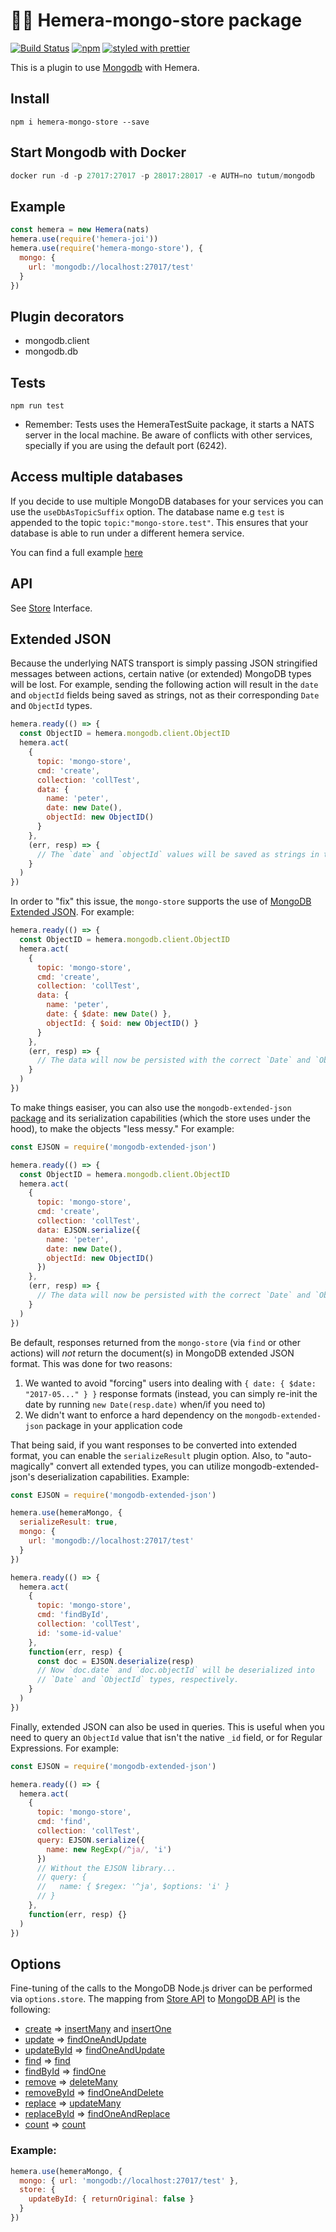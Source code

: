 # :guardsman: Hemera-mongo-store package

[![Build Status](https://travis-ci.org/hemerajs/hemera-mongo-store.svg?branch=master)](https://travis-ci.org/hemerajs/hemera-mongo-store)
[![npm](https://img.shields.io/npm/v/hemera-mongo-store.svg?maxAge=3600)](https://www.npmjs.com/package/hemera-mongo-store)
[![styled with prettier](https://img.shields.io/badge/styled_with-prettier-ff69b4.svg)](#badge)

This is a plugin to use [Mongodb](https://www.mongodb.com/) with Hemera.

## Install

```
npm i hemera-mongo-store --save
```

## Start Mongodb with Docker

```js
docker run -d -p 27017:27017 -p 28017:28017 -e AUTH=no tutum/mongodb
```

## Example

```js
const hemera = new Hemera(nats)
hemera.use(require('hemera-joi'))
hemera.use(require('hemera-mongo-store'), {
  mongo: {
    url: 'mongodb://localhost:27017/test'
  }
})
```

## Plugin decorators

* mongodb.client
* mongodb.db

## Tests

```
npm run test
```

* Remember: Tests uses the HemeraTestSuite package, it starts a NATS server in the local machine. Be aware of conflicts with other services, specially if you are using the default port (6242).

## Access multiple databases

If you decide to use multiple MongoDB databases for your services you can use the `useDbAsTopicSuffix` option.
The database name e.g `test` is appended to the topic `topic:"mongo-store.test"`. This ensures that your database is able to run under a different hemera service.

You can find a full example [here](https://github.com/hemerajs/hemera/blob/master/examples/databases/mongo-store-suffix.js)

## API

See [Store](https://github.com/hemerajs/hemera/tree/master/packages/hemera-store) Interface.

## Extended JSON

Because the underlying NATS transport is simply passing JSON stringified messages between actions, certain native (or extended) MongoDB types will be lost. For example, sending the following action will result in the `date` and `objectId` fields being saved as strings, not as their corresponding `Date` and `ObjectId` types.

```js
hemera.ready(() => {
  const ObjectID = hemera.mongodb.client.ObjectID
  hemera.act(
    {
      topic: 'mongo-store',
      cmd: 'create',
      collection: 'collTest',
      data: {
        name: 'peter',
        date: new Date(),
        objectId: new ObjectID()
      }
    },
    (err, resp) => {
      // The `date` and `objectId` values will be saved as strings in the database!
    }
  )
})
```

In order to "fix" this issue, the `mongo-store` supports the use of [MongoDB Extended JSON](https://docs.mongodb.com/manual/reference/mongodb-extended-json/). For example:

```js
hemera.ready(() => {
  const ObjectID = hemera.mongodb.client.ObjectID
  hemera.act(
    {
      topic: 'mongo-store',
      cmd: 'create',
      collection: 'collTest',
      data: {
        name: 'peter',
        date: { $date: new Date() },
        objectId: { $oid: new ObjectID() }
      }
    },
    (err, resp) => {
      // The data will now be persisted with the correct `Date` and `ObjectId` types.
    }
  )
})
```

To make things easiser, you can also use the `mongodb-extended-json` [package](https://www.npmjs.com/package/mongodb-extended-json) and its serialization capabilities (which the store uses under the hood), to make the objects "less messy." For example:

```js
const EJSON = require('mongodb-extended-json')

hemera.ready(() => {
  const ObjectID = hemera.mongodb.client.ObjectID
  hemera.act(
    {
      topic: 'mongo-store',
      cmd: 'create',
      collection: 'collTest',
      data: EJSON.serialize({
        name: 'peter',
        date: new Date(),
        objectId: new ObjectID()
      })
    },
    (err, resp) => {
      // The data will now be persisted with the correct `Date` and `ObjectId` types.
    }
  )
})
```

Be default, responses returned from the `mongo-store` (via `find` or other actions) will _not_ return the document(s) in MongoDB extended JSON format. This was done for two reasons:

1.  We wanted to avoid "forcing" users into dealing with `{ date: { $date: "2017-05..." } }` response formats (instead, you can simply re-init the date by running `new Date(resp.date)` when/if you need to)
2.  We didn't want to enforce a hard dependency on the `mongodb-extended-json` package in your application code

That being said, if you want responses to be converted into extended format, you can enable the `serializeResult` plugin option. Also, to "auto-magically" convert all extended types, you can utilize mongodb-extended-json's deserialization capabilities. Example:

```js
const EJSON = require('mongodb-extended-json')

hemera.use(hemeraMongo, {
  serializeResult: true,
  mongo: {
    url: 'mongodb://localhost:27017/test'
  }
})

hemera.ready(() => {
  hemera.act(
    {
      topic: 'mongo-store',
      cmd: 'findById',
      collection: 'collTest',
      id: 'some-id-value'
    },
    function(err, resp) {
      const doc = EJSON.deserialize(resp)
      // Now `doc.date` and `doc.objectId` will be deserialized into
      // `Date` and `ObjectId` types, respectively.
    }
  )
})
```

Finally, extended JSON can also be used in queries. This is useful when you need to query an `ObjectId` value that isn't the native `_id` field, or for Regular Expressions. For example:

```js
const EJSON = require('mongodb-extended-json')

hemera.ready(() => {
  hemera.act(
    {
      topic: 'mongo-store',
      cmd: 'find',
      collection: 'collTest',
      query: EJSON.serialize({
        name: new RegExp(/^ja/, 'i')
      })
      // Without the EJSON library...
      // query: {
      //   name: { $regex: '^ja', $options: 'i' }
      // }
    },
    function(err, resp) {}
  )
})
```

## Options

Fine-tuning of the calls to the MongoDB Node.js driver can be performed via `options.store`. The mapping from [Store API](https://github.com/hemerajs/hemera/tree/master/packages/hemera-store#store-api) to [MongoDB API](http://mongodb.github.io/node-mongodb-native/2.2/api/) is the following:

* [create](https://github.com/hemerajs/hemera/tree/master/packages/hemera-store#create) => [insertMany](http://mongodb.github.io/node-mongodb-native/2.2/api/Collection.html#insertMany) and [insertOne](http://mongodb.github.io/node-mongodb-native/2.2/api/Collection.html#insertOne)
* [update](https://github.com/hemerajs/hemera/tree/master/packages/hemera-store#update) => [findOneAndUpdate](http://mongodb.github.io/node-mongodb-native/2.2/api/Collection.html#findOneAndUpdate)
* [updateById](https://github.com/hemerajs/hemera/tree/master/packages/hemera-store#updatebyid) => [findOneAndUpdate](http://mongodb.github.io/node-mongodb-native/2.2/api/Collection.html#findOneAndUpdate)
* [find](https://github.com/hemerajs/hemera/tree/master/packages/hemera-store#find) => [find](http://mongodb.github.io/node-mongodb-native/2.2/api/Collection.html#find)
* [findById](https://github.com/hemerajs/hemera/tree/master/packages/hemera-store#findbyid) => [findOne](http://mongodb.github.io/node-mongodb-native/2.2/api/Collection.html#findOne)
* [remove](https://github.com/hemerajs/hemera/tree/master/packages/hemera-store#remove) => [deleteMany](http://mongodb.github.io/node-mongodb-native/2.2/api/Collection.html#deleteMany)
* [removeById](https://github.com/hemerajs/hemera/tree/master/packages/hemera-store#removebyid) => [findOneAndDelete](http://mongodb.github.io/node-mongodb-native/2.2/api/Collection.html#findOneAndDelete)
* [replace](https://github.com/hemerajs/hemera/tree/master/packages/hemera-store#replace) => [updateMany](http://mongodb.github.io/node-mongodb-native/2.2/api/Collection.html#updateMany)
* [replaceById](https://github.com/hemerajs/hemera/tree/master/packages/hemera-store#replacebyid) => [findOneAndReplace](http://mongodb.github.io/node-mongodb-native/2.2/api/Collection.html#findOneAndReplace)
* [count](https://github.com/hemerajs/hemera/tree/master/packages/hemera-store#count) => [count](http://mongodb.github.io/node-mongodb-native/2.2/api/Collection.html#count)

### Example:

```js
hemera.use(hemeraMongo, {
  mongo: { url: 'mongodb://localhost:27017/test' },
  store: {
    updateById: { returnOriginal: false }
  }
})
```
